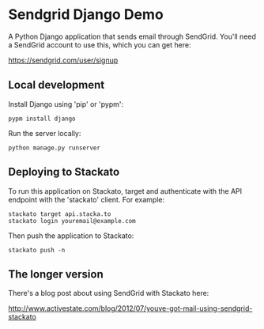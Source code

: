 # Sendgrid Django Demo 

A Python Django application that sends email through SendGrid. You'll
need a SendGrid account to use this, which you can get here:

 https://sendgrid.com/user/signup

## Local development

Install Django using 'pip' or 'pypm':

    pypm install django 

Run the server locally:

    python manage.py runserver

## Deploying to Stackato

To run this application on Stackato, target and authenticate with the
API endpoint with the 'stackato' client. For example:

    stackato target api.stacka.to
    stackato login youremail@example.com 

Then push the application to Stackato:

    stackato push -n

## The longer version

There's a blog post about using SendGrid with Stackato here:

 http://www.activestate.com/blog/2012/07/youve-got-mail-using-sendgrid-stackato 

